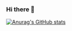 ### Hi there 👋

[![Anurag's GitHub stats](https://github-readme-stats.vercel.app/api?username=renatoft89)](https://github.com/renatoft89/github-readme-stats)

<!--
**renatoft89/renatoft89** is a ✨ _special_ ✨ repository because its `README.md` (this file) appears on your GitHub profile.

[![Top Langs](https://github-readme-stats.vercel.app/api/top-langs/?username=renatoft89&layout=compact)](https://github.com/renatoft89/github-readme-stats)

[![Renato wakatime stats](https://github-readme-stats.vercel.app/api/wakatime?username=renatoft89)](https://github.com/anuraghazra/github-readme-stats)

Here are some ideas to get you started:

- 🔭 I’m currently working on ...
- 🌱 I’m currently learning ...
- 👯 I’m looking to collaborate on ...
- 🤔 I’m looking for help with ...
- 💬 Ask me about ...
- 📫 How to reach me: ...
- 😄 Pronouns: ...
- ⚡ Fun fact: ...
-->
